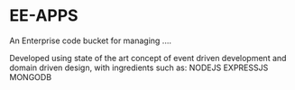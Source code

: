 # EE-APPS
An Enterprise code bucket for managing ....

Developed using state of the art concept of event driven development and domain driven design, with ingredients such as:
NODEJS
EXPRESSJS
MONGODB

